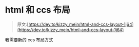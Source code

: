 # html 和 ccs 布局

> 原文:[https://dev.to/kizzy_mein/html-and-ccs-layout-1j64](https://dev.to/kizzy_mein/html-and-ccs-layout-1j64)

我需要新的 ccs 布局方式